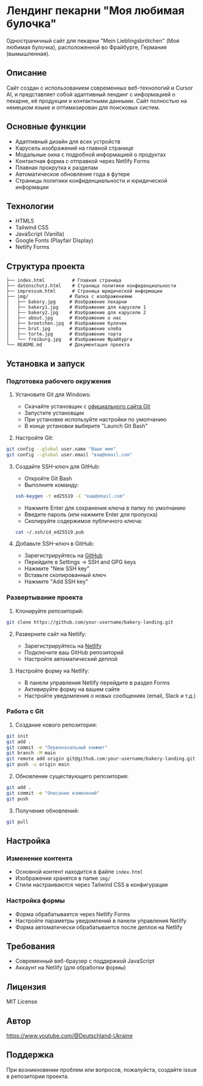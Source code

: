 # Лендинг пекарни "Моя любимая булочка"

Одностраничный сайт для пекарни "Mein Lieblingsbrötchen" (Моя любимая булочка), расположенной во Фрайбурге, Германия (вымышленная).

## Описание

Сайт создан с использованием современных веб-технологий и Cursor AI, и представляет собой адаптивный лендинг с информацией о пекарне, её продукции и контактными данными. Сайт полностью на немецком языке и оптимизирован для поисковых систем.

## Основные функции

- Адаптивный дизайн для всех устройств
- Карусель изображений на главной странице
- Модальные окна с подробной информацией о продуктах
- Контактная форма с отправкой через Netlify Forms
- Плавная прокрутка к разделам
- Автоматическое обновление года в футере
- Страницы политики конфиденциальности и юридической информации

## Технологии

- HTML5
- Tailwind CSS
- JavaScript (Vanilla)
- Google Fonts (Playfair Display)
- Netlify Forms

## Структура проекта

```
├── index.html          # Главная страница
├── datenschutz.html    # Страница политики конфиденциальности
├── impressum.html      # Страница юридической информации
├── img/               # Папка с изображениями
│   ├── bakery.jpg     # Изображение пекарни
│   ├── bakery1.jpg    # Изображение для карусели 1
│   ├── bakery2.jpg    # Изображение для карусели 2
│   ├── about.jpg      # Изображение о нас
│   ├── broetchen.jpg  # Изображение булочек
│   ├── brot.jpg       # Изображение хлеба
│   ├── torte.jpg      # Изображение торта
│   └── freiburg.jpg   # Изображение Фрайбурга
└── README.md          # Документация проекта
```

## Установка и запуск

### Подготовка рабочего окружения

1. Установите Git для Windows:
   - Скачайте установщик с [официального сайта Git](https://git-scm.com/download/win)
   - Запустите установщик
   - При установке используйте настройки по умолчанию
   - В конце установки выберите "Launch Git Bash"

2. Настройте Git:
```bash
git config --global user.name "Ваше имя"
git config --global user.email "ваш@email.com"
```

3. Создайте SSH-ключ для GitHub:
   - Откройте Git Bash
   - Выполните команду:
   ```bash
   ssh-keygen -t ed25519 -C "ваш@email.com"
   ```
   - Нажмите Enter для сохранения ключа в папку по умолчанию
   - Введите пароль (или нажмите Enter для пропуска)
   - Скопируйте содержимое публичного ключа:
   ```bash
   cat ~/.ssh/id_ed25519.pub
   ```

4. Добавьте SSH-ключ в GitHub:
   - Зарегистрируйтесь на [GitHub](https://github.com)
   - Перейдите в Settings → SSH and GPG keys
   - Нажмите "New SSH key"
   - Вставьте скопированный ключ
   - Нажмите "Add SSH key"

### Развертывание проекта

1. Клонируйте репозиторий:
```bash
git clone https://github.com/your-username/bakery-landing.git
```

2. Разверните сайт на Netlify:
   - Зарегистрируйтесь на [Netlify](https://www.netlify.com)
   - Подключите ваш GitHub репозиторий
   - Настройте автоматический деплой

3. Настройте форму на Netlify:
   - В панели управления Netlify перейдите в раздел Forms
   - Активируйте форму на вашем сайте
   - Настройте уведомления о новых сообщениях (email, Slack и т.д.)

### Работа с Git

1. Создание нового репозитория:
```bash
git init
git add .
git commit -m "Первоначальный коммит"
git branch -M main
git remote add origin git@github.com:your-username/bakery-landing.git
git push -u origin main
```

2. Обновление существующего репозитория:
```bash
git add .
git commit -m "Описание изменений"
git push
```

3. Получение обновлений:
```bash
git pull
```

## Настройка

### Изменение контента

- Основной контент находится в файле `index.html`
- Изображения хранятся в папке `img/`
- Стили настраиваются через Tailwind CSS в конфигурации

### Настройка формы

- Форма обрабатывается через Netlify Forms
- Настройте параметры уведомлений в панели управления Netlify
- Форма автоматически обрабатывается после деплоя на Netlify

## Требования

- Современный веб-браузер с поддержкой JavaScript
- Аккаунт на Netlify (для обработки формы)

## Лицензия

MIT License

## Автор

https://www.youtube.com/@Deutschland-Ukraine

## Поддержка

При возникновении проблем или вопросов, пожалуйста, создайте issue в репозитории проекта. 